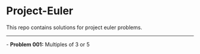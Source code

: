 # Project-Euler
This repo contains solutions for project euler problems.
<hr />
- <b>Problem 001:</b> Multiples of 3 or 5 <br>
